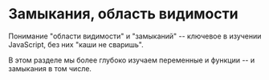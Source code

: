 # Замыкания, область видимости

Понимание "области видимости" и "замыканий" -- ключевое в изучении JavaScript, без них "каши не сваришь". 

В этом разделе мы более глубоко изучаем переменные и функции -- и замыкания в том числе.